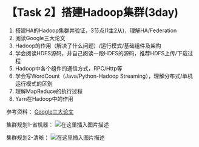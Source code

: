 
# 【Task 2】搭建Hadoop集群(3day)

1. 搭建HA的Hadoop集群并验证，3节点(1主2从)，理解HA/Federation
2. 阅读Google三大论文
3. Hadoop的作用（解决了什么问题）/运行模式/基础组件及架构
4. 学会阅读HDFS源码，并自己阅读一段HDFS的源码，推荐HDFS上传/下载过程
5. Hadoop中各个组件的通信方式，RPC/Http等
6. 学会写WordCount（Java/Python-Hadoop Streaming），理解分布式/单机运行模式的区别
7. 理解MapReduce的执行过程
8. Yarn在Hadoop中的作用

参考资料：
[Google三大论文](https://blog.csdn.net/w1573007/article/details/52966742)


集群规划1-省机器：
![在这里插入图片描述](https://img-blog.csdnimg.cn/2019042014023351.png?x-oss-process=image/watermark,type_ZmFuZ3poZW5naGVpdGk,shadow_10,text_aHR0cHM6Ly9ibG9nLmNzZG4ubmV0L0hlaXRhbzUyMDA=,size_16,color_FFFFFF,t_70)


集群规划2-清晰：
![在这里插入图片描述](https://img-blog.csdnimg.cn/20190420140245947.png?x-oss-process=image/watermark,type_ZmFuZ3poZW5naGVpdGk,shadow_10,text_aHR0cHM6Ly9ibG9nLmNzZG4ubmV0L0hlaXRhbzUyMDA=,size_16,color_FFFFFF,t_70)
